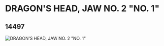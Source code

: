 # DRAGON'S HEAD, JAW NO. 2 "NO. 1"
## 14497
![DRAGON'S HEAD, JAW NO. 2 "NO. 1"](https://lc-www-live-s.legocdn.com/media/bricks/5/2/6039910.jpg)